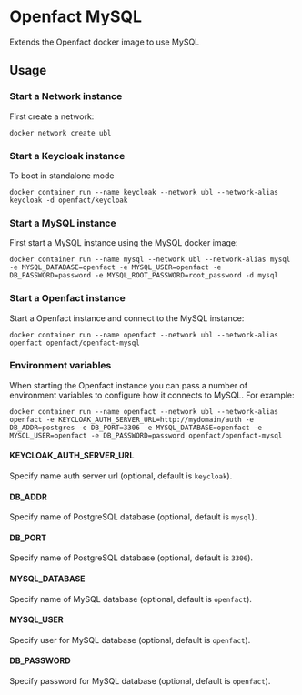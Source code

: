 # Openfact MySQL

Extends the Openfact docker image to use MySQL

## Usage

### Start a Network instance

First create a network:

    docker network create ubl

### Start a Keycloak instance
To boot in standalone mode

    docker container run --name keycloak --network ubl --network-alias keycloak -d openfact/keycloak

### Start a MySQL instance

First start a MySQL instance using the MySQL docker image:

    docker container run --name mysql --network ubl --network-alias mysql -e MYSQL_DATABASE=openfact -e MYSQL_USER=openfact -e DB_PASSWORD=password -e MYSQL_ROOT_PASSWORD=root_password -d mysql

### Start a Openfact instance

Start a Openfact instance and connect to the MySQL instance:

    docker container run --name openfact --network ubl --network-alias openfact openfact/openfact-mysql

### Environment variables

When starting the Openfact instance you can pass a number of environment variables to configure how it connects to MySQL. For example:

    docker container run --name openfact --network ubl --network-alias openfact -e KEYCLOAK_AUTH_SERVER_URL=http://mydomain/auth -e DB_ADDR=postgres -e DB_PORT=3306 -e MYSQL_DATABASE=openfact -e MYSQL_USER=openfact -e DB_PASSWORD=password openfact/openfact-mysql

#### KEYCLOAK_AUTH_SERVER_URL

Specify name auth server url (optional, default is `keycloak`).

#### DB_ADDR

Specify name of PostgreSQL database (optional, default is `mysql`).

#### DB_PORT

Specify name of PostgreSQL database (optional, default is `3306`).

#### MYSQL_DATABASE

Specify name of MySQL database (optional, default is `openfact`).

#### MYSQL_USER

Specify user for MySQL database (optional, default is `openfact`).

#### DB_PASSWORD

Specify password for MySQL database (optional, default is `openfact`).